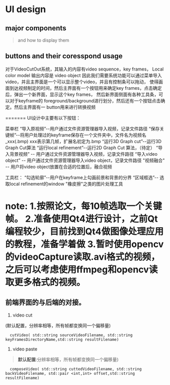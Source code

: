 # UI design

## major components

> and how to display them

## buttons and their coresspond usage

对于VideoCutOut系统，其输入的内容有video sequence，key frames， Local color model 输出内容是 video object 因此我们需要系统功能可以通过菜单导入video，并且主界面是一个可以显示整个video，并且有控制条可以拖动， 使得画面到达视频制定的时间，然后主界面有一个按钮用来确定key frames，点击确定后，弹出一个新界面，显示这个key frames， 然后新界面侧面有各种工具条，可以对于keyframe的 foreground/background进行划分，然后还有一个按钮点击确定。然后主界面有一 button用来进行转换视频

=======
UI设计中主要有以下按钮：

菜单栏
“导入原视频”--用户通过文件资源管理器导入视频，记录文件路径
“保存关键帧”--将用户处理过的keyframe保存在一个文件夹中，文件名为视频名_xxx(.bmp) xxx表示第几帧，扩展名初定为.bmp
“运行3D Graph cut”--运行3D Graph Cut算法
“运行local refinement”--运行2D Graph Cut 算法，（待定）
“导入背景视频” -- 用户通过文件资源管理器导入视频，记录文件路径
“导入video object” -- 用户通过文件资源管理器导入video object，记录文件路径
"视频融合" -- 用户将video object放置在合适的位置后，融合视频

工具栏：
“勾选轮廓”--用户在keyframe上勾画前景和背景的分界
“区域框选”-- 选取local refinement的window
"橡皮擦"之类的图片处理工具

note:
1.按照论文，每10帧选取一个关键帧。
2.准备使用Qt4进行设计，之前Qt编程较少，目前找到Qt4做图像处理应用的教程，准备学着做
3.暂时使用opencv的videoCapture读取.avi格式的视频，之后可以考虑使用ffmpeg和opencv读取更多格式的视频。
=======

## 前端界面的与后端的对接。

1. video cut

(默认配置，分辨率相等，所有帧都变换同一个偏移量)

```
  cutVideo( std::string sourceVideoFilename, std::string keyFramesDirectoryName,std::string resultFilename)
```

1. video paste

> **默认配置**:分辨率相等，所有帧都变换同一个偏移量)

```
  composeVideo( std::string cuttedVideoFilename, std::string backVideoFilename, std::pair <int,int> offset,std::string resultFilename)
```
